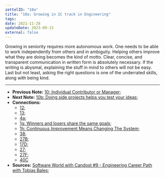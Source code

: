 ```yaml
---
zettelID: "10a"
title: "10a: Growing in IC track in Engineering"
tags:
date: 2021-11-28
updateDate: 2023-09-13
external: false
---
```


Growing in seniority requires more autonomous work. One needs to be able to work independently from others and in ambiguity. Helping others improve what they are doing becomes the kind of motto. Clear, concise, and transparent communication in written form is absolutely necessary. If the writing is abysmal, explaining the stuff in mind to others will not be easy. Last but not least, asking the right questions is one of the underrated skills, along with being kind.

---

- **Previous Note:** [10: Individual Contributor or Manager](/notes/10/);
- **Next Note:** [10b: Doing side projects helps you test your ideas](/notes/10b/);
- **Connections:**
  - [12](/notes/12/);
  - [13](/notes/13/);
  - [4a](/notes/4a/);
  - [1g: Winners and losers share the same goals](/notes/1g/);
  - [1h: Continuous Improvement Means Changing The System](/notes/1h/);
  - [38](/notes/38/);
  - [27B](/notes/27b/);
  - [17D](/notes/17d/);
  - [27](/notes/27/);
  - [27F](/notes/27f/);
  - [40C](/notes/40c/)
- **Sources:** [Software World with Candost #9 - Engineering Career Path with Tobias Bales](/podcast/9-engineering-career-path/);
